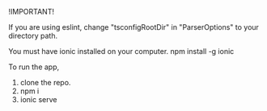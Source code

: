 !IMPORTANT!

If you are using eslint, change "tsconfigRootDir" in "ParserOptions" to your directory path.

You must have ionic installed on your computer.
npm install -g ionic

To run the app,

1. clone the repo.
2. npm i
3. ionic serve
